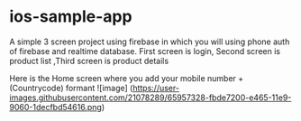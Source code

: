 # ios-sample-app
A simple 3 screen project using firebase in which you will using phone auth of firebase and realtime database. First screen is login, Second screen is product list ,Third screen is product details

Here is the Home screen  where you add your mobile number +(Countrycode) formant 
![image]
(https://user-images.githubusercontent.com/21078289/65957328-fbde7200-e465-11e9-9060-1decfbd54616.png)
